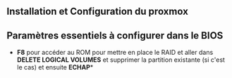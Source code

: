 ## Installation et Configuration du proxmox

## Paramètres essentiels à configurer dans le BIOS
- **F8** pour accéder au ROM pour mettre en place le RAID et aller dans **DELETE LOGICAL VOLUMES** et supprimer la partition existante (si c'est le cas) et ensuite **ECHAP***
